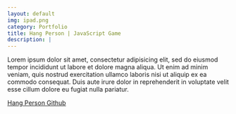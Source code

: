 ```yaml
---
layout: default
img: ipad.png
category: Portfolio
title: Hang Person | JavaScript Game
description: |
---
```

  Lorem ipsum dolor sit amet, consectetur adipisicing elit, sed do eiusmod
  tempor incididunt ut labore et dolore magna aliqua. Ut enim ad minim veniam,
  quis nostrud exercitation ullamco laboris nisi ut aliquip ex ea commodo
  consequat. Duis aute irure dolor in reprehenderit in voluptate velit esse
  cillum dolore eu fugiat nulla pariatur. 

[Hang Person Github](https://github.com/ma3east/WDI_PROJECT1_THE_GAME)

<!-- This template features the 'Lato' font, part of the [Google Web Font library](http://www.google.com/fonts), as well as [icons from Font Awesome](http://fontawesome.io). -->

<!-- ---
layout: default
img: ipad.png
category: Portfolio
title: Death to the Stock Photo:<br>Special Thanks
description: |
---
  A special thanks to [Death to the Stock Photo](http://join.deathtothestockphoto.com/) for providing the photographs that you see in this template.  Visit their website to become a member! -->
